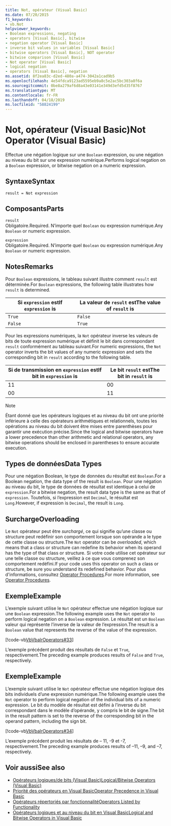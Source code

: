 ```yaml
---
title: Not, opérateur (Visual Basic)
ms.date: 07/20/2015
f1_keywords:
- vb.Not
helpviewer_keywords:
- Boolean expressions, negating
- operators [Visual Basic], bitwise
- negation operator [Visual Basic]
- inverse bit values in variables [Visual Basic]
- bitwise operators [Visual Basic], NOT operator
- bitwise comparison [Visual Basic]
- Not operator [Visual Basic]
- logical negation
- operators [Visual Basic], negation
ms.assetid: 8f2ea83c-d2ed-480a-a474-3042a1cad9b5
ms.openlocfilehash: 4e54fdca9123ad5595eb9a8c5e2ac5bc303a8f6a
ms.sourcegitcommit: 0be8a279af6d8a43e03141e349d3efd5d35f8767
ms.translationtype: MT
ms.contentlocale: fr-FR
ms.lasthandoff: 04/18/2019
ms.locfileid: "58824199"
---
```

# <a name="not-operator-visual-basic"></a><span data-ttu-id="72a84-102">Not, opérateur (Visual Basic)</span><span class="sxs-lookup"><span data-stu-id="72a84-102">Not Operator (Visual Basic)</span></span>
<span data-ttu-id="72a84-103">Effectue une négation logique sur une `Boolean` expression, ou une négation au niveau du bit sur une expression numérique.</span><span class="sxs-lookup"><span data-stu-id="72a84-103">Performs logical negation on a `Boolean` expression, or bitwise negation on a numeric expression.</span></span>  
  
## <a name="syntax"></a><span data-ttu-id="72a84-104">Syntaxe</span><span class="sxs-lookup"><span data-stu-id="72a84-104">Syntax</span></span>  
  
```  
result = Not expression  
```  
  
## <a name="parts"></a><span data-ttu-id="72a84-105">Composants</span><span class="sxs-lookup"><span data-stu-id="72a84-105">Parts</span></span>  
 `result`  
 <span data-ttu-id="72a84-106">Obligatoire.</span><span class="sxs-lookup"><span data-stu-id="72a84-106">Required.</span></span> <span data-ttu-id="72a84-107">N’importe quel `Boolean` ou expression numérique.</span><span class="sxs-lookup"><span data-stu-id="72a84-107">Any `Boolean` or numeric expression.</span></span>  
  
 `expression`  
 <span data-ttu-id="72a84-108">Obligatoire.</span><span class="sxs-lookup"><span data-stu-id="72a84-108">Required.</span></span> <span data-ttu-id="72a84-109">N’importe quel `Boolean` ou expression numérique.</span><span class="sxs-lookup"><span data-stu-id="72a84-109">Any `Boolean` or numeric expression.</span></span>  
  
## <a name="remarks"></a><span data-ttu-id="72a84-110">Notes</span><span class="sxs-lookup"><span data-stu-id="72a84-110">Remarks</span></span>  
 <span data-ttu-id="72a84-111">Pour `Boolean` expressions, le tableau suivant illustre comment `result` est déterminée.</span><span class="sxs-lookup"><span data-stu-id="72a84-111">For `Boolean` expressions, the following table illustrates how `result` is determined.</span></span>  
  
|<span data-ttu-id="72a84-112">Si `expression` est</span><span class="sxs-lookup"><span data-stu-id="72a84-112">If `expression` is</span></span>|<span data-ttu-id="72a84-113">La valeur de `result` est</span><span class="sxs-lookup"><span data-stu-id="72a84-113">The value of `result` is</span></span>|  
|------------------------|------------------------------|  
|`True`|`False`|  
|`False`|`True`|  
  
 <span data-ttu-id="72a84-114">Pour les expressions numériques, la `Not` opérateur inverse les valeurs de bits de toute expression numérique et définit le bit dans correspondant `result` conformément au tableau suivant.</span><span class="sxs-lookup"><span data-stu-id="72a84-114">For numeric expressions, the `Not` operator inverts the bit values of any numeric expression and sets the corresponding bit in `result` according to the following table.</span></span>  
  
|<span data-ttu-id="72a84-115">Si de transmission en `expression` est</span><span class="sxs-lookup"><span data-stu-id="72a84-115">If bit in `expression` is</span></span>|<span data-ttu-id="72a84-116">Le bit `result` est</span><span class="sxs-lookup"><span data-stu-id="72a84-116">The bit in `result` is</span></span>|  
|-------------------------------|----------------------------|  
|<span data-ttu-id="72a84-117">1</span><span class="sxs-lookup"><span data-stu-id="72a84-117">1</span></span>|<span data-ttu-id="72a84-118">0</span><span class="sxs-lookup"><span data-stu-id="72a84-118">0</span></span>|  
|<span data-ttu-id="72a84-119">0</span><span class="sxs-lookup"><span data-stu-id="72a84-119">0</span></span>|<span data-ttu-id="72a84-120">1</span><span class="sxs-lookup"><span data-stu-id="72a84-120">1</span></span>|  
  
> [!NOTE]
>  <span data-ttu-id="72a84-121">Étant donné que les opérateurs logiques et au niveau du bit ont une priorité inférieure à celle des opérateurs arithmétiques et relationnels, toutes les opérations au niveau du bit doivent être mises entre parenthèses pour garantir une exécution précise.</span><span class="sxs-lookup"><span data-stu-id="72a84-121">Since the logical and bitwise operators have a lower precedence than other arithmetic and relational operators, any bitwise operations should be enclosed in parentheses to ensure accurate execution.</span></span>  
  
## <a name="data-types"></a><span data-ttu-id="72a84-122">Types de données</span><span class="sxs-lookup"><span data-stu-id="72a84-122">Data Types</span></span>  
 <span data-ttu-id="72a84-123">Pour une négation Boolean, le type de données du résultat est `Boolean`.</span><span class="sxs-lookup"><span data-stu-id="72a84-123">For a Boolean negation, the data type of the result is `Boolean`.</span></span> <span data-ttu-id="72a84-124">Pour une négation au niveau du bit, le type de données de résultat est identique à celui de `expression`.</span><span class="sxs-lookup"><span data-stu-id="72a84-124">For a bitwise negation, the result data type is the same as that of `expression`.</span></span> <span data-ttu-id="72a84-125">Toutefois, si l’expression est `Decimal`, le résultat est `Long`.</span><span class="sxs-lookup"><span data-stu-id="72a84-125">However, if expression is `Decimal`, the result is `Long`.</span></span>  
  
## <a name="overloading"></a><span data-ttu-id="72a84-126">Surcharge</span><span class="sxs-lookup"><span data-stu-id="72a84-126">Overloading</span></span>  
 <span data-ttu-id="72a84-127">Le `Not` opérateur peut être *surchargé*, ce qui signifie qu’une classe ou structure peut redéfinir son comportement lorsque son opérande a le type de cette classe ou structure.</span><span class="sxs-lookup"><span data-stu-id="72a84-127">The `Not` operator can be *overloaded*, which means that a class or structure can redefine its behavior when its operand has the type of that class or structure.</span></span> <span data-ttu-id="72a84-128">Si votre code utilise cet opérateur sur une telle classe ou structure, veillez à ce que vous comprenez son comportement redéfini.</span><span class="sxs-lookup"><span data-stu-id="72a84-128">If your code uses this operator on such a class or structure, be sure you understand its redefined behavior.</span></span> <span data-ttu-id="72a84-129">Pour plus d'informations, consultez [Operator Procedures](../../../visual-basic/programming-guide/language-features/procedures/operator-procedures.md).</span><span class="sxs-lookup"><span data-stu-id="72a84-129">For more information, see [Operator Procedures](../../../visual-basic/programming-guide/language-features/procedures/operator-procedures.md).</span></span>  
  
## <a name="example"></a><span data-ttu-id="72a84-130">Exemple</span><span class="sxs-lookup"><span data-stu-id="72a84-130">Example</span></span>  
 <span data-ttu-id="72a84-131">L’exemple suivant utilise le `Not` opérateur effectue une négation logique sur une `Boolean` expression.</span><span class="sxs-lookup"><span data-stu-id="72a84-131">The following example uses the `Not` operator to perform logical negation on a `Boolean` expression.</span></span> <span data-ttu-id="72a84-132">Le résultat est un `Boolean` valeur qui représente l’inverse de la valeur de l’expression.</span><span class="sxs-lookup"><span data-stu-id="72a84-132">The result is a `Boolean` value that represents the reverse of the value of the expression.</span></span>  
  
 [!code-vb[VbVbalrOperators#33](~/samples/snippets/visualbasic/VS_Snippets_VBCSharp/VbVbalrOperators/VB/Class1.vb#33)]  
  
 <span data-ttu-id="72a84-133">L’exemple précédent produit des résultats de `False` et `True`, respectivement.</span><span class="sxs-lookup"><span data-stu-id="72a84-133">The preceding example produces results of `False` and `True`, respectively.</span></span>  
  
## <a name="example"></a><span data-ttu-id="72a84-134">Exemple</span><span class="sxs-lookup"><span data-stu-id="72a84-134">Example</span></span>  
 <span data-ttu-id="72a84-135">L’exemple suivant utilise le `Not` opérateur effectue une négation logique des bits individuels d’une expression numérique.</span><span class="sxs-lookup"><span data-stu-id="72a84-135">The following example uses the `Not` operator to perform logical negation of the individual bits of a numeric expression.</span></span> <span data-ttu-id="72a84-136">Le bit du modèle de résultat est défini à l’inverse du bit correspondant dans le modèle d’opérande, y compris le bit de signe.</span><span class="sxs-lookup"><span data-stu-id="72a84-136">The bit in the result pattern is set to the reverse of the corresponding bit in the operand pattern, including the sign bit.</span></span>  
  
 [!code-vb[VbVbalrOperators#34](~/samples/snippets/visualbasic/VS_Snippets_VBCSharp/VbVbalrOperators/VB/Class1.vb#34)]  
  
 <span data-ttu-id="72a84-137">L’exemple précédent produit les résultats de – 11, -9 et -7, respectivement.</span><span class="sxs-lookup"><span data-stu-id="72a84-137">The preceding example produces results of –11, –9, and –7, respectively.</span></span>  
  
## <a name="see-also"></a><span data-ttu-id="72a84-138">Voir aussi</span><span class="sxs-lookup"><span data-stu-id="72a84-138">See also</span></span>

- [<span data-ttu-id="72a84-139">Opérateurs logiques/de bits (Visual Basic)</span><span class="sxs-lookup"><span data-stu-id="72a84-139">Logical/Bitwise Operators (Visual Basic)</span></span>](../../../visual-basic/language-reference/operators/logical-bitwise-operators.md)
- [<span data-ttu-id="72a84-140">Priorité des opérateurs en Visual Basic</span><span class="sxs-lookup"><span data-stu-id="72a84-140">Operator Precedence in Visual Basic</span></span>](../../../visual-basic/language-reference/operators/operator-precedence.md)
- [<span data-ttu-id="72a84-141">Opérateurs répertoriés par fonctionnalité</span><span class="sxs-lookup"><span data-stu-id="72a84-141">Operators Listed by Functionality</span></span>](../../../visual-basic/language-reference/operators/operators-listed-by-functionality.md)
- [<span data-ttu-id="72a84-142">Opérateurs logiques et au niveau du bit en Visual Basic</span><span class="sxs-lookup"><span data-stu-id="72a84-142">Logical and Bitwise Operators in Visual Basic</span></span>](../../../visual-basic/programming-guide/language-features/operators-and-expressions/logical-and-bitwise-operators.md)

